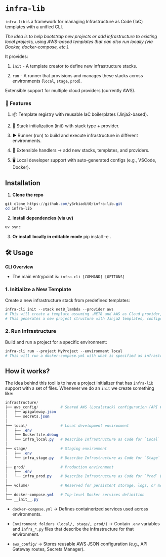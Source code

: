 # `infra-lib`

`infra-lib` is a framework for managing Infrastructure as Code (IaC) templates with a unified CLI.

_The idea is to help bootstrap new projects or add infrastructure to existing local projects, using AWS-based templates that can also run locally (via Docker, docker-compose, etc.)._

It provides:

1. `init` - A template creator to define new infrastructure stacks.

2. `run` - A runner that provisions and manages these stacks across environments (`local`, `stage`, `prod`).

Extensible support for multiple cloud providers (currently AWS).

### 🚀 **Features**

1. 📦 Template registry with reusable IaC boilerplates (Jinja2-based).

2. 🔧 Stack initialization (init) with stack type + provider.

3. ▶️ Runner (run) to build and execute infrastructure in different environments.

4. 🧩 Extensible handlers → add new stacks, templates, and providers.

5. 🖥️ Local developer support with auto-generated configs (e.g., VSCode, Docker).

## Installation
1. **Clone the repo**
```powershell
git clone https://github.com/y3rbiadit0/infra-lib.git
cd infra-lib
```

2. **Install dependencies (via uv)**
```powershell
uv sync
```

3. **Or install locally in editable mode**
pip install -e .

## 🛠 Usage
**CLI Overview**
- The main entrypoint is: `infra-cli [COMMAND] [OPTIONS]`

### 1. Initialize a New Template

Create a new infrastructure stack from predefined templates:

```powershell
infra-cli init --stack net8_lambda --provider aws
# This will create a template assuming .NET8 and AWS as Cloud provider, for Lambda Functions project oriented.
# This generates a new project structure with Jinja2 templates, configs, and infra classes.
```

### 2. Run Infrastructure
Build and run a project for a specific environment:

```powershell
infra-cli run --project MyProject --environment local
# This will run a docker-compose.yml with what is specified as infrastructure in local/infra_local.py
```



## How it works?

The idea behind this tool is to have a project initializer that has `infra-lib` support with a set of files.
Whenever we do an `init` we create something like:
```powershell
infrastructure/
├── aws_config/          # Shared AWS (Localstack) configuration (API Gateway, Secrets, etc.)
│   ├── apigateway.json
│   └── secrets.json
│
├── local/               # Local development environment
│   ├── .env
│   ├── Dockerfile.debug
│   └── infra_local.py   # Describe Infrastructure as Code for `Local` Environment
│
├── stage/               # Staging environment
│   ├── .env
│   └── infra_stage.py   # Describe Infrastructure as Code for `Stage` Environment
│
├── prod/                # Production environment
│   ├── .env
│   └── infra_prod.py    # Describe Infrastructure as Code for `Prod` Environment   
│
├── volume/              # Reserved for persistent storage, logs, or mounted volumes
│
├── docker-compose.yml   # Top-level Docker services definition
└── __init__.py
```

- `docker-compose.yml` → Defines containerized services used across environments.

- `Environment folders (local/, stage/, prod/)` → Contain `.env` variables and `infra_*.py` files that describe the infrastructure for that environment.

- `aws_config/` → Stores reusable AWS JSON configuration (e.g., API Gateway routes, Secrets Manager).


